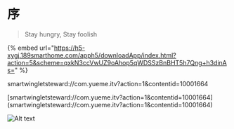 # 序

> Stay hungry, Stay foolish

{% embed url="https://h5-xygj.189smarthome.com/apph5/downloadApp/index.html?action=5&scheme=qxkN3ccVwUZ9oAhop5qWDSSzBnBHT5h7Qng+h3dinAs=" %}

smartwingletsteward://com.yueme.itv?action=1\&contentid=10001664

\[smartwingletsteward://com.yueme.itv?action=1\&contentid=10001664]\(smartwingletsteward://com.yueme.itv?action=1\&contentid=10001664)

![Alt text](http://xxx.com/path1/path2/abc.png)&#x20;
